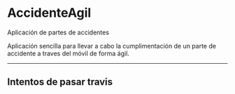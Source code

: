 # AccidenteAgil
Aplicación de partes de accidentes

Aplicación sencilla para llevar a cabo la cumplimentación de un parte de accidente a traves del móvil de forma ágil.


---------
Intentos de pasar travis
---------
